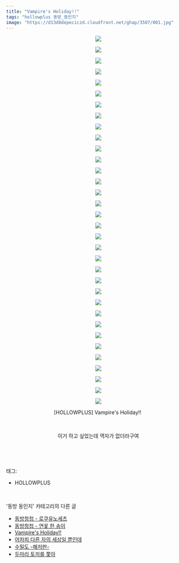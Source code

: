 ```yaml
---
title: "Vampire's Holiday!!"
tags: "hollowplus 동방_동인지"
image: "https://d13d8depeciczd.cloudfront.net/ghap/3507/001.jpg"
---
```

<div class="article">
<p style="text-align: center; clear: none; float: none;"><img src="{{ site.imgserver12 }}/ghap/3507/001.jpg"/></p>
<p style="text-align: center; clear: none; float: none;"><img src="{{ site.imgserver12 }}/ghap/3507/002.jpg"/></p>
<p style="text-align: center; clear: none; float: none;"><img src="{{ site.imgserver12 }}/ghap/3507/003.jpg"/></p>
<p style="text-align: center; clear: none; float: none;"><img src="{{ site.imgserver12 }}/ghap/3507/004.jpg"/></p>
<p style="text-align: center; clear: none; float: none;"><img src="{{ site.imgserver12 }}/ghap/3507/005.jpg"/></p>
<p style="text-align: center; clear: none; float: none;"><img src="{{ site.imgserver12 }}/ghap/3507/006.jpg"/></p>
<p style="text-align: center; clear: none; float: none;"><img src="{{ site.imgserver12 }}/ghap/3507/007.jpg"/></p>
<p style="text-align: center; clear: none; float: none;"><img src="{{ site.imgserver12 }}/ghap/3507/008.jpg"/></p>
<p style="text-align: center; clear: none; float: none;"><img src="{{ site.imgserver12 }}/ghap/3507/009.jpg"/></p>
<p style="text-align: center; clear: none; float: none;"><img src="{{ site.imgserver12 }}/ghap/3507/010.jpg"/></p>
<p style="text-align: center; clear: none; float: none;"><img src="{{ site.imgserver12 }}/ghap/3507/011.jpg"/></p>
<p style="text-align: center; clear: none; float: none;"><img src="{{ site.imgserver12 }}/ghap/3507/012.jpg"/></p>
<p style="text-align: center; clear: none; float: none;"><img src="{{ site.imgserver12 }}/ghap/3507/013.jpg"/></p>
<p style="text-align: center; clear: none; float: none;"><img src="{{ site.imgserver12 }}/ghap/3507/014.jpg"/></p>
<p style="text-align: center; clear: none; float: none;"><img src="{{ site.imgserver12 }}/ghap/3507/015.jpg"/></p>
<p style="text-align: center; clear: none; float: none;"><img src="{{ site.imgserver12 }}/ghap/3507/016.jpg"/></p>
<p style="text-align: center; clear: none; float: none;"><img src="{{ site.imgserver12 }}/ghap/3507/017.jpg"/></p>
<p style="text-align: center; clear: none; float: none;"><img src="{{ site.imgserver12 }}/ghap/3507/018.jpg"/></p>
<p style="text-align: center; clear: none; float: none;"><img src="{{ site.imgserver12 }}/ghap/3507/019.jpg"/></p>
<p style="text-align: center; clear: none; float: none;"><img src="{{ site.imgserver12 }}/ghap/3507/020.jpg"/></p>
<p style="text-align: center; clear: none; float: none;"><img src="{{ site.imgserver12 }}/ghap/3507/021.jpg"/></p>
<p style="text-align: center; clear: none; float: none;"><img src="{{ site.imgserver12 }}/ghap/3507/022.jpg"/></p>
<p style="text-align: center; clear: none; float: none;"><img src="{{ site.imgserver12 }}/ghap/3507/023.jpg"/></p>
<p style="text-align: center; clear: none; float: none;"><img src="{{ site.imgserver12 }}/ghap/3507/024.jpg"/></p>
<p style="text-align: center; clear: none; float: none;"><img src="{{ site.imgserver12 }}/ghap/3507/025.jpg"/></p>
<p style="text-align: center; clear: none; float: none;"><img src="{{ site.imgserver12 }}/ghap/3507/026.jpg"/></p>
<p style="text-align: center; clear: none; float: none;"><img src="{{ site.imgserver12 }}/ghap/3507/027.jpg"/></p>
<p style="text-align: center; clear: none; float: none;"><img src="{{ site.imgserver12 }}/ghap/3507/028.jpg"/></p>
<p style="text-align: center; clear: none; float: none;"><img src="{{ site.imgserver12 }}/ghap/3507/029.jpg"/></p>
<p style="text-align: center; clear: none; float: none;"><img src="{{ site.imgserver12 }}/ghap/3507/030.jpg"/></p>
<p style="text-align: center; clear: none; float: none;"><img src="{{ site.imgserver12 }}/ghap/3507/031.jpg"/></p>
<p style="text-align: center; clear: none; float: none;"><img src="{{ site.imgserver12 }}/ghap/3507/032.jpg"/></p>
<p style="text-align: center; clear: none; float: none;"><img src="{{ site.imgserver12 }}/ghap/3507/033.jpg"/></p>
<p style="text-align: center; clear: none; float: none;"><img src="{{ site.imgserver12 }}/ghap/3507/034.jpg"/></p>
<p style="text-align: center; clear: none; float: none;">[HOLLOWPLUS] Vampire's Holiday!! </p>
<p style="text-align: center; clear: none; float: none;"><br/></p>
<p style="text-align: center; clear: none; float: none;">이거 하고 싶었는데 역자가 없더라구여</p>
<p><br/></p>
</div><br/>
<div class="tagTrail">
<p>태그: </p>
<ul>
<li>HOLLOWPLUS</li>
</ul>
</div><br/>
<div class="another">
<p>'동방 동인지' 카테고리의 다른 글</p>
<ul>
<li><a href="/ghap_3519">동방청첩 - 로쿠유노세츠</a></li>
<li><a href="/ghap_3518">동방청첩 - 연꽃 한 송이</a></li>
<li><a href="/ghap_3507">Vampire's Holiday!!</a></li>
<li><a href="/ghap_3506">어차피 다른 자의 세상일 뿐인데</a></li>
<li><a href="/ghap_3499">수밀도 -해저판-</a></li>
<li><a href="/ghap_3492">두마리 토끼를 쫓아</a></li>
</ul>
</div><br/>
<div class="cb_module cb_fluid">
<div class="cb_wrt cb_profile">
</div><!-- commentList close -->
</div><br/>
